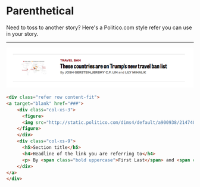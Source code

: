 # Parenthetical

Need to toss to another story? Here's a Politico.com style refer you can use in your story.

---

![](/assets/parethetical.png)

```html
<div class="refer row content-fit">
<a target="blank" href="###">
    <div class="col-xs-3">
      <figure>
      <img src="http://static.politico.com/dims4/default/a900938/2147483647/legacy_thumbnail/90x49%3E/quality/90/?url=http%3A%2F%2Fstatic.politico.com%2F49%2Fdf%2F50c5d1664bccad27cfdb57f610f9%2F170728-pryan-mccarthy-mcmorris-getty-1160.jpg" />
    </figure>
    </div>
    <div class="col-xs-9">
      <h5>Section title</h5>
      <h4>Headline of the link you are referring to</h4>
      <p> By <span class="bold uppercase">First Last</span> and <span class="bold uppercase">First Last</span></p>
    </div>
</a>
</div>
```



